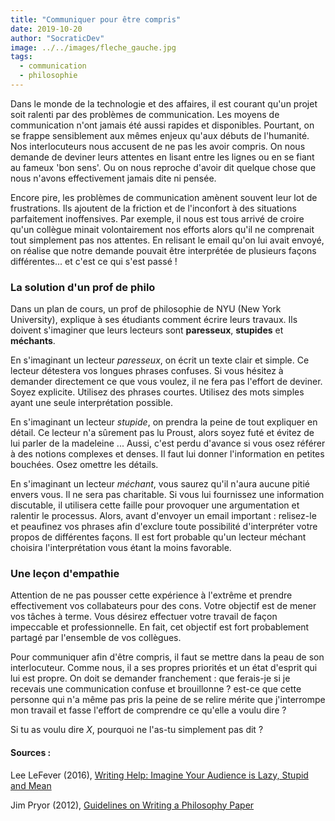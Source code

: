 ```yaml
---
title: "Communiquer pour être compris"
date: 2019-10-20
author: "SocraticDev"
image: ../../images/fleche_gauche.jpg
tags:
  - communication
  - philosophie
---
```


Dans le monde de la technologie et des affaires, il est courant qu'un projet soit ralenti par des problèmes de communication. Les moyens de communication n'ont jamais été aussi rapides et disponibles. Pourtant, on se frappe sensiblement aux mêmes enjeux qu'aux débuts de l'humanité. Nos interlocuteurs nous accusent de ne pas les avoir compris. On nous demande de deviner leurs attentes en lisant entre les lignes ou en se fiant au fameux 'bon sens'. Ou on nous reproche d'avoir dit quelque chose que nous n'avons effectivement jamais dite ni pensée.

Encore pire, les problèmes de communication amènent souvent leur lot de frustrations. Ils ajoutent de la friction et de l'inconfort à des situations parfaitement inoffensives. Par exemple, il nous est tous arrivé de croire qu'un collègue minait volontairement nos efforts alors qu'il ne comprenait tout simplement pas nos attentes. En relisant le email qu'on lui avait envoyé, on réalise que notre demande pouvait être interprétée de plusieurs façons différentes... et c'est ce qui s'est passé !

### La solution d'un prof de philo

Dans un plan de cours, un prof de philosophie de NYU (New York University), explique à ses étudiants comment écrire leurs travaux. Ils doivent s'imaginer que leurs lecteurs sont **paresseux**, **stupides** et **méchants**.

En s'imaginant un lecteur _paresseux_, on écrit un texte clair et simple. Ce lecteur détestera vos longues phrases confuses. Si vous hésitez à demander directement ce que vous voulez, il ne fera pas l'effort de deviner. Soyez explicite. Utilisez des phrases courtes. Utilisez des mots simples ayant une seule interprétation possible.

En s'imaginant un lecteur _stupide_, on prendra la peine de tout expliquer en détail. Ce lecteur n'a sûrement pas lu Proust, alors soyez futé et évitez de lui parler de la madeleine ...  Aussi, c'est perdu d'avance si vous osez référer à des notions complexes et denses. Il faut lui donner l'information en petites bouchées. Osez omettre les détails.

En s'imaginant un lecteur _méchant_, vous saurez qu'il n'aura aucune pitié envers vous. Il ne sera pas charitable. Si vous lui fournissez une information discutable, il utilisera cette faille pour provoquer une argumentation et ralentir le processus. Alors, avant d'envoyer un email important : relisez-le et peaufinez vos phrases afin d'exclure toute possibilité d'interpréter votre propos de différentes façons. Il est fort probable qu'un lecteur méchant choisira l'interprétation vous étant la moins favorable.

### Une leçon d'empathie

Attention de ne pas pousser cette expérience à l'extrême et prendre effectivement vos collabateurs pour des cons. Votre objectif est de mener vos tâches à terme. Vous désirez effectuer votre travail de façon impeccable et professionnelle. En fait, cet objectif est fort probablement partagé par l'ensemble de vos collègues.

Pour communiquer afin d'être compris, il faut se mettre dans la peau de son interlocuteur. Comme nous, il a ses propres priorités et un état d'esprit qui lui est propre. On doit se demander franchement : que ferais-je si je recevais une communication confuse et brouillonne ? est-ce que cette personne qui n'a même pas pris la peine de se relire mérite que j'interrompe mon travail et fasse l'effort de comprendre ce qu'elle a voulu dire ?

Si tu as voulu dire _X_, pourquoi ne l'as-tu simplement pas dit ?

#### Sources :

Lee LeFever (2016), [Writing Help: Imagine Your Audience is Lazy, Stupid and Mean](https://explaineracademy.com/blog/4227/lazy-stupid-mean)

Jim Pryor (2012), [Guidelines on Writing a Philosophy Paper](http://www.jimpryor.net/teaching/guidelines/writing.html)

